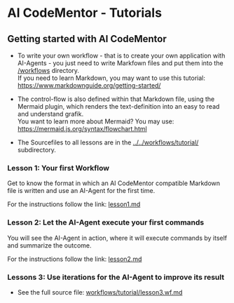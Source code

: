 # AI CodeMentor - Tutorials

## Getting started with AI CodeMentor

* To write your own workflow - that is to create your own application with AI-Agents - you just need to write Markfown files and put them into the [/workflows](../../workflows/) directory.  
If you need to learn Markdown, you may want to use this tutorial: https://www.markdownguide.org/getting-started/

* The control-flow is also defined within that Markdown file, using the Mermaid plugin, which renders the text-definition into an easy to read and understand grafik.  
You want to learn more about Mermaid? You may use: https://mermaid.js.org/syntax/flowchart.html

* The Sourcefiles to all lessons are in the [../../workflows/tutorial/](../../workflows/tutorial/) subdirectory.

### Lesson 1: Your first Workflow

Get to know the format in which an AI CodeMentor compatible Markdown file is written and use an AI-Agent for the first time.

For the instructions follow the link: [lesson1.md](lesson1.md)

### Lesson 2: Let the AI-Agent execute your first commands

You will see the AI-Agent in action, where it will execute commands by itself and summarize the outcome.

For the instructions follow the link: [lesson2.md](lesson2.md)

### Lessons 3: Use iterations for the AI-Agent to improve its result

- See the full source file: [workflows/tutorial/lesson3.wf.md](../../workflows/tutorial/lesson3.wf.md)
